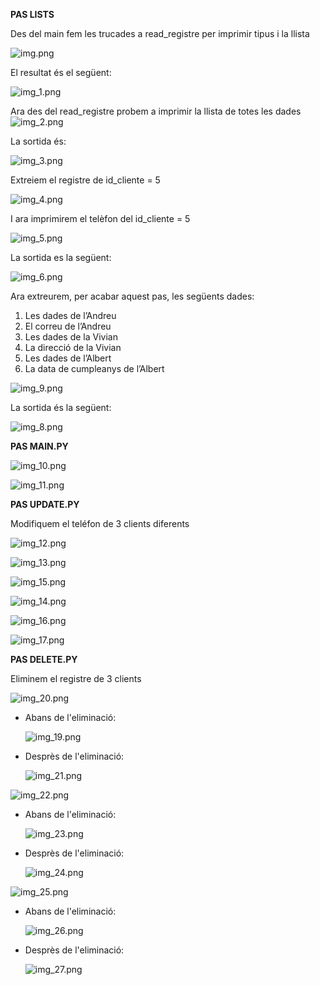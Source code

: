 **PAS LISTS**

Des del main fem les trucades a read_registre per imprimir tipus i la llista

![img.png](img.png)

El resultat és el següent:

![img_1.png](img_1.png)

Ara des del read_registre probem a imprimir la llista de totes les dades
![img_2.png](img_2.png)

La sortida és:

![img_3.png](img_3.png)

Extreiem el registre de id_cliente = 5

![img_4.png](img_4.png)

I ara imprimirem el telèfon del id_cliente = 5

![img_5.png](img_5.png)

La sortida es la següent:

![img_6.png](img_6.png)

Ara extreurem, per acabar aquest pas, les següents dades:

1. Les dades de l’Andreu
2. El correu de l’Andreu
3. Les dades de la Vivian
4. La direcció de la Vivian
5. Les dades de l’Albert
6. La data de cumpleanys de l’Albert

![img_9.png](img_9.png)

La sortida és la següent:

![img_8.png](img_8.png)


**PAS MAIN.PY**

![img_10.png](img_10.png)

![img_11.png](img_11.png)


**PAS UPDATE.PY**

Modifiquem el teléfon de 3 clients diferents

![img_12.png](img_12.png)

![img_13.png](img_13.png)

![img_15.png](img_15.png)

![img_14.png](img_14.png)

![img_16.png](img_16.png)

![img_17.png](img_17.png)



**PAS DELETE.PY**

Eliminem el registre de 3 clients

![img_20.png](img_20.png)

- Abans de l'eliminació:

  ![img_19.png](img_19.png)

- Desprès de l'eliminació:

    ![img_21.png](img_21.png)

![img_22.png](img_22.png)

- Abans de l'eliminació:

  ![img_23.png](img_23.png)

- Desprès de l'eliminació:

    ![img_24.png](img_24.png)

![img_25.png](img_25.png)

- Abans de l'eliminació:

  ![img_26.png](img_26.png)

- Desprès de l'eliminació:

  ![img_27.png](img_27.png)
